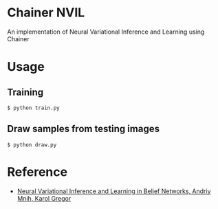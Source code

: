 # Chainer NVIL

An implementation of Neural Variational Inference and Learning using Chainer

# Usage

## Training

```
$ python train.py
```

## Draw samples from testing images

```
$ python draw.py
```

# Reference

- [Neural Variational Inference and Learning in Belief Networks, Andriy Mnih, Karol Gregor](https://arxiv.org/abs/1402.0030)
